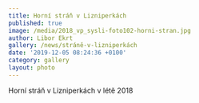 ```yaml
---
title: Horní stráň v Lizniperkách
published: true
image: /media/2018_vp_sysli-foto102-horni-stran.jpg
author: Libor Ekrt
gallery: /news/stráně-v-lizniperkách
date: '2019-12-05 08:24:36 +0100'
category: gallery
layout: photo
---
```

Horní stráň v Lizniperkách v létě 2018
